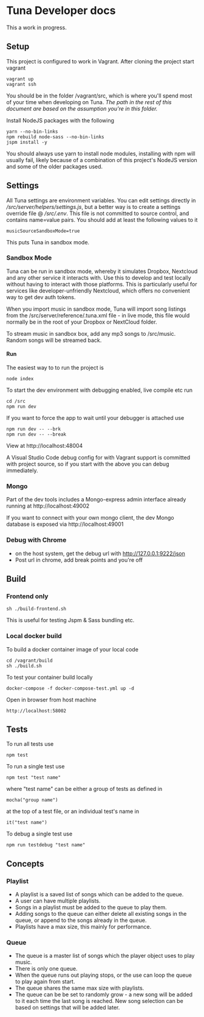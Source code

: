 # Tuna Developer docs

This a work in progress.

## Setup

This project is configured to work in Vagrant. After cloning the project start vagrant

    vagrant up
    vagrant ssh

You should be in the folder /vagrant/src, which is where you'll spend most of your time when developing on Tuna. _The path in the rest of this document are based on the assumption  you're in this folder._

 Install NodeJS packages with the following

    yarn --no-bin-links 
    npm rebuild node-sass --no-bin-links
    jspm install -y

You should always use yarn to install node modules, installing with npm will usually fail, likely because of a combination of this project's NodeJS version and some of the older packages used.

## Settings

All Tuna settings are environment variables. You can edit settings directly in _/src/server/helpers/settings.js_, but a better way is to create a settings override file @ _/src/.env_. This file is not committed to source control, and contains name=value pairs. You should add at least the following values to it

    musicSourceSandboxMode=true

This puts Tuna in sandbox mode.

### Sandbox Mode

Tuna can be run in sandbox mode, whereby it simulates Dropbox, Nextcloud and any other service it interacts with. Use this to develop and test locally without having to interact with those platforms. This is particularly useful for services like developer-unfriendly Nextcloud, which offers no convenient way to get dev auth tokens. 

When you import music in sandbox mode, Tuna will import song listings from the /src/server/reference/.tuna.xml file - in live mode, this file would normally be in the root of your Dropbox or NextCloud folder.

To stream music in sandbox box, add any mp3 songs to /src/music. Random songs will be streamed back.

#### Run

The easiest way to to run the project is

    node index

To start the dev environment with debugging enabled, live compile etc run

    cd /src
    npm run dev

If you want to force the app to wait until your debugger is attached use

    npm run dev -- --brk
    npm run dev -- --break

View at http://localhost:48004

A Visual Studio Code debug config for with Vagrant support is committed with project source, so if you start with the above you can debug immediately.

### Mongo 

Part of the dev tools includes a Mongo-express admin interface already running at http://localhost:49002

If you want to connect with your own mongo client, the dev Mongo database is exposed via http://localhost:49001

### Debug with Chrome

- on the host system, get the debug url with http://127.0.0.1:9222/json
- Post url in chrome, add break points and you're off

## Build

### Frontend only 

    sh ./build-frontend.sh

This is useful for testing Jspm & Sass bundling etc.

### Local docker build

To build a docker container image of your local code

    cd /vagrant/build
    sh ./build.sh

To test your container build locally

    docker-compose -f docker-compose-test.yml up -d

Open in browser from host machine

    http://localhost:58002


## Tests

To run all tests use

    npm test

To run a single test use

    npm test "test name"

where "test name" can be either a group of tests as defined in 
 
    mocha("group name") 
    
at the top of a test file, or an individual test's name in 

    it("test name")

To debug a single test use

    npm run testdebug "test name" 

## Concepts

### Playlist

- A playlist is a saved list of songs which can be added to the queue. 
- A user can have multiple playlists.
- Songs in a playlist must be added to the queue to play them. 
- Adding songs to the queue can either delete all existing songs in the queue, or append to the songs already in the queue.
- Playlists have a max size, this mainly for performance.

### Queue 

- The queue is a master list of songs which the player object uses to play music. 
- There is only one queue.
- When the queue runs out playing stops, or the use can loop the queue to play again from start.
- The queue shares the same max size with playlists.
- The queue can be be set to randomly grow - a new song will be added to it each time the last song is reached. New song selection can be based on settings that will be added later.

